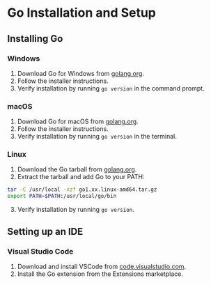 # Go Installation and Setup

## Installing Go

### Windows

1. Download Go for Windows from [golang.org](https://golang.org/dl/).
2. Follow the installer instructions.
3. Verify installation by running `go version` in the command prompt.

### macOS

1. Download Go for macOS from [golang.org](https://golang.org/dl/).
2. Follow the installer instructions.
3. Verify installation by running `go version` in the terminal.

### Linux

1. Download the Go tarball from [golang.org](https://golang.org/dl/).
2. Extract the tarball and add Go to your PATH:
```bash
tar -C /usr/local -xzf go1.xx.linux-amd64.tar.gz
export PATH=$PATH:/usr/local/go/bin
```
3. Verify installation by running `go version`.

## Setting up an IDE

### Visual Studio Code

1. Download and install VSCode from [code.visualstudio.com](https://code.visualstudio.com/).
2. Install the Go extension from the Extensions marketplace.
